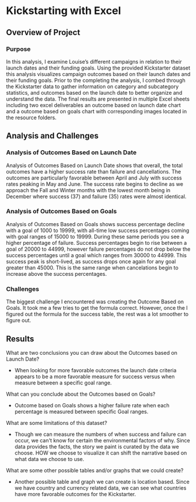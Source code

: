 # Kickstarting with Excel

## Overview of Project

### Purpose
In this analysis, I examine Louise’s different campaigns in relation to their launch dates and their funding goals. Using the provided Kickstarter dataset this analysis visualizes campaign outcomes based on their launch dates and their funding goals. Prior to the completing the analysis, I combed through the Kickstarter data to gather information on category and subcategory statistics, and outcomes based on the launch date to better organize and understand the data. The final results are presented in multiple Excel sheets including two excel deliverables an outcome based on launch date chart and a outcome based on goals chart with corresponding images located in the resource folders.

## Analysis and Challenges

### Analysis of Outcomes Based on Launch Date
Analysis of Outcomes Based on Launch Date shows that overall, the total outcomes have a higher success rate than failure and cancellations. The outcomes are particularly favorable between April and July with success rates peaking in May and June. The success rate begins to decline as we approach the Fall and Winter months with the lowest month being in December where success (37) and failure (35) rates were almost identical.

### Analysis of Outcomes Based on Goals
Analysis of Outcomes Based on Goals shows success percentage decline with a goal of 1000 to 19999, with all-time low success percentages coming with goal ranges of 15000 to 19999. During these same periods you see a higher percentage of failure. Success percentages begin to rise between a goal of 20000 to 44999, however failure percentages do not drop below the success percentages until a goal which ranges from 30000 to 44999. This success peak is short-lived, as success drops once again for any goal greater than 45000. This is the same range when cancelations begin to increase above the success percentages.

### Challenges

The biggest challenge I encountered was creating the Outcome Based on Goals. It took me a few tries to get the formula correct. However, once the I figured out the formula for the success table, the rest was a lot smoother to figure out.

## Results

What are two conclusions you can draw about the Outcomes based on Launch Date?
- When looking for more favorable outcomes the launch date criteria appears to be a more favorable measure for success versus when measure between a specific goal range. 

What can you conclude about the Outcomes based on Goals?
- Outcome based on Goals shows a higher failure rate when each percentage is measured between specific Goal ranges.

What are some limitations of this dataset?
- Though we can measure the numbers of when success and failure can occur, we can't know for certain the environmental factors of why. Since data provides the facts, the story we paint is curated by the data we choose. HOW we choose to visualize it can shift the narrative based on what data we choose to use.

What are some other possible tables and/or graphs that we could create?
- Another possible table and graph we can create is location based. Since we have country and currency related data, we can see what countries have more favorable outcomes for the Kickstarter.

